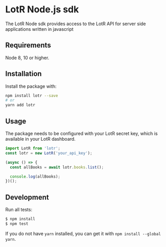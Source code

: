 # LotR Node.js sdk

The LotR Node sdk provides access to the LotR API for server side applications written in javascript

## Requirements

Node 8, 10 or higher.

## Installation

Install the package with:

```sh
npm install lotr --save
# or
yarn add lotr
```

## Usage

The package needs to be configured with your LotR secret key, which is
available in your LotR dashboard.

<!-- prettier-ignore -->
```js
import LotR from 'lotr';
const lotr = new LotR('your_api_key');

(async () => {
  const allBooks = await lotr.books.list();

  console.log(allBooks);
})();
```

## Development

Run all tests:

```bash
$ npm install
$ npm test
```

If you do not have `yarn` installed, you can get it with `npm install --global yarn`.

<!--
# vim: set tw=79:
-->
